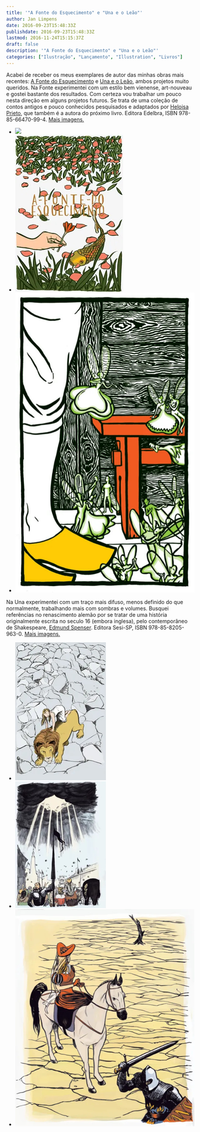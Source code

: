 ```yaml
---
title: '"A Fonte do Esquecimento" e "Una e o Leão"'
author: Jan Limpens
date: 2016-09-23T15:48:33Z
publishdate: 2016-09-23T15:48:33Z
lastmod: 2016-11-24T15:15:37Z
draft: false
description: '"A Fonte do Esquecimento" e "Una e o Leão"'
categories: ["Ilustração", "Lançamento", "Illustration", "Livros"]
---
```


Acabei de receber os meus exemplares de autor das minhas obras mais recentes: [A Fonte do Esquecimento](/livros/a-fonte-do-esquecimento-edelbra) e [Una e o Leão](/livros/una-e-o-leao-sesi), ambos projetos muito queridos. Na Fonte experimentei com um estilo bem vienense, art-nouveau e gostei bastante dos resultados. Com certeza vou trabalhar um pouco nesta direção em alguns projetos futuros. Se trata de uma coleção de contos antigos e pouco conhecidos pesquisados e adaptados por [Heloisa Prieto](https://www.facebook.com/HeloisaPrieto), que também é a autora do próximo livro. Editora Edelbra, ISBN 978-85-66470-99-4. [Mais imagens.](/livros/a-fonte-do-esquecimento-edelbra/)

- ![](Fonte-Ilustração-2.jpg)
- ![](Capa.jpg)
- ![](Floresta-Encantada.jpg)

Na Una experimentei com um traço mais difuso, menos definido do que normalmente, trabalhando mais com sombras e volumes. Busquei referências no renascimento alemão por se tratar de uma história originalmente escrita no seculo 16 (embora inglesa), pelo contemporâneo de Shakespeare, [Edmund Spenser](https://pt.wikipedia.org/wiki/Edmund_Spenser). Editora Sesi-SP, ISBN 978-85-8205-963-0. [Mais imagens.](/livros/una-e-o-leao-sesi/)

- ![](00-Capa-Export-lowres.jpg)
- ![](01-entrada-Export-lowres.jpg)
- ![](05-Duessa-Export-lowres.jpg)
